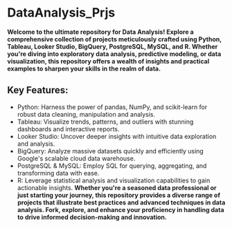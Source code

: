 # DataAnalysis_Prjs
**Welcome to the ultimate repository for Data Analysis! Explore a comprehensive collection of projects meticulously crafted using Python, Tableau, Looker Studio, BigQuery, PostgreSQL, MySQL, and R. Whether you're diving into exploratory data analysis, predictive modeling, or data visualization, this repository offers a wealth of insights and practical examples to sharpen your skills in the realm of data.**
## Key Features:
* Python: Harness the power of pandas, NumPy, and scikit-learn for robust data cleaning, manipulation and analysis.
* Tableau: Visualize trends, patterns, and outliers with stunning dashboards and interactive reports.
* Looker Studio: Uncover deeper insights with intuitive data exploration and analysis.
* BigQuery: Analyze massive datasets quickly and efficiently using Google's scalable cloud data warehouse.
* PostgreSQL & MySQL: Employ SQL for querying, aggregating, and transforming data with ease.
* R: Leverage statistical analysis and visualization capabilities to gain actionable insights.
**Whether you're a seasoned data professional or just starting your journey, this repository provides a diverse range of projects that illustrate best practices and advanced techniques in data analysis. Fork, explore, and enhance your proficiency in handling data to drive informed decision-making and innovation.**

